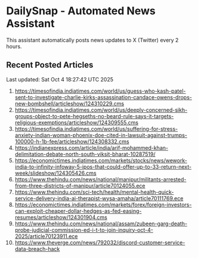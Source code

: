 # DailySnap - Automated News Assistant

This assistant automatically posts news updates to X (Twitter) every 2 hours.

## Recent Posted Articles

Last updated: Sat Oct  4 18:27:42 UTC 2025

1. https://timesofindia.indiatimes.com/world/us/guess-who-kash-patel-sent-to-investigate-charlie-kirks-assassination-candace-owens-drops-new-bombshell/articleshow/124310229.cms
2. https://timesofindia.indiatimes.com/world/us/deeply-concerned-sikh-groups-object-to-pete-hegseths-no-beard-rule-says-it-targets-religious-exemptions/articleshow/124309555.cms
3. https://timesofindia.indiatimes.com/world/us/suffering-for-stress-anxiety-indian-woman-phoenix-doe-cited-in-lawsuit-against-trumps-100000-h-1b-fee/articleshow/124308332.cms
4. https://indianexpress.com/article/india/arif-mohammed-khan-delimitation-debate-north-south-viksit-bharat-10287519/
5. https://economictimes.indiatimes.com/markets/stocks/news/wework-india-to-infinity-infoway-5-ipos-that-could-offer-up-to-33-return-next-week/slideshow/124305426.cms
6. https://www.thehindu.com/news/national/manipur/militants-arrested-from-three-districts-of-manipur/article70124055.ece
7. https://www.thehindu.com/sci-tech/health/mental-health-quick-service-delivery-india-ai-therapist-wysa-amaha/article70111769.ece
8. https://economictimes.indiatimes.com/markets/forex/foreign-investors-can-exploit-cheaper-dollar-hedges-as-fed-easing-resumes/articleshow/124301904.cms
9. https://www.thehindu.com/news/national/assam/zubeen-garg-death-probe-judicial-commission-ed-i-t-to-join-inquiry-oct-4-2025/article70123911.ece
10. https://www.theverge.com/news/792032/discord-customer-service-data-breach-hack
